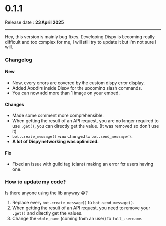 # 0.1.1

Release date : **23 April 2025**

***

Hey, this version is mainly bug fixes. Developing Dispy is becoming really difficult and too complex for me, I will still try to update it but i'm not sure I will.

### Changelog

#### New

* Now, every errors are covered by the custom dispy error display.
* Added [Appdirs](https://github.com/ActiveState/appdirs) inside Dispy for the upcoming slash commands.
* You can now add more than 1 image on your embed.

#### Changes

* Made some comment more comprehensible.
* When getting the result of an API request, you are no longer required to use `.get()`, you can directly get the value. (It was removed so don't use it)
* `bot.create_message()` was changed to `bot.send_message()`.
* **A lot of Dispy networking was optimized.**

#### Fix

* Fixed an issue with guild tag (clans) making an error for users having one.

### How to update my code?

Is there anyone using the lib anyway 😂?

1. Replace every `bot.create_message()` to `bot.send_message()`.&#x20;
2. When getting the result of an API request, you need to remove your `.get()` and directly get the values.
3. Change the `whole_name` (coming from an user) to `full_username`.
